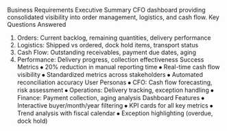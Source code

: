Business Requirements
Executive Summary
CFO dashboard providing consolidated visibility into order management, logistics, and cash flow.
Key Questions Answered
1.	Orders: Current backlog, remaining quantities, delivery performance
2.	Logistics: Shipped vs ordered, dock hold items, transport status
3.	Cash Flow: Outstanding receivables, payment due dates, aging
4.	Performance: Delivery progress, collection effectiveness
Success Metrics
⦁	20% reduction in manual reporting time
⦁	Real-time cash flow visibility
⦁	Standardized metrics across stakeholders
⦁	Automated reconciliation accuracy
User Personas
⦁	CFO: Cash flow forecasting, risk assessment
⦁	Operations: Delivery tracking, exception handling
⦁	Finance: Payment collection, aging analysis
Dashboard Features
⦁	Interactive buyer/month/year filtering
⦁	KPI cards for all key metrics
⦁	Trend analysis with fiscal calendar
⦁	Exception highlighting (overdue, dock hold)
